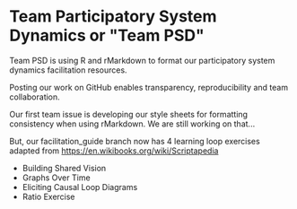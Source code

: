 # Team Participatory System Dynamics or "Team PSD"

Team PSD is using R and rMarkdown to format our participatory system dynamics facilitation resources. 

Posting our work on GitHub enables transparency, reproducibility and team collaboration. 

Our first team issue is developing our style sheets for formatting consistency when using rMarkdown. 
We are still working on that...

But, our facilitation_guide branch now has 4 learning loop exercises adapted from https://en.wikibooks.org/wiki/Scriptapedia

* Building Shared Vision
* Graphs Over Time
* Eliciting Causal Loop Diagrams
* Ratio Exercise
